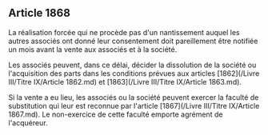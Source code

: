 Article 1868
----
La réalisation forcée qui ne procède pas d'un nantissement auquel les autres
associés ont donné leur consentement doit pareillement être notifiée un mois
avant la vente aux associés et à la société.

Les associés peuvent, dans ce délai, décider la dissolution de la société ou
l'acquisition des parts dans les conditions prévues aux articles [1862](/Livre III/Titre IX/Article 1862.md) et [1863](/Livre III/Titre IX/Article 1863.md).

Si la vente a eu lieu, les associés ou la société peuvent exercer la faculté de
substitution qui leur est reconnue par l'article [1867](/Livre III/Titre IX/Article 1867.md). Le non-exercice de cette
faculté emporte agrément de l'acquéreur.
